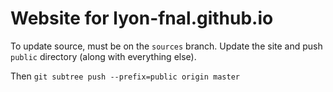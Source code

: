 # Website for lyon-fnal.github.io

To update source, must be on the `sources` branch. 
Update the site and push `public` directory (along with everything else). 

Then `git subtree push --prefix=public origin master`
